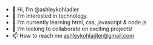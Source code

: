 - 👋 Hi, I’m @ashleykohladler
- 👀 I’m interested in technology.
- 🌱 I’m currently learning html, css, javascript & node.js
- 💞️ I’m looking to collaborate on exciting projects!
- 📫 How to reach me ashleykohladler@gmail.com

<!---
ashleykohladler/ashleykohladler is a ✨ special ✨ repository because its `README.md` (this file) appears on your GitHub profile.
You can click the Preview link to take a look at your changes.
--->
